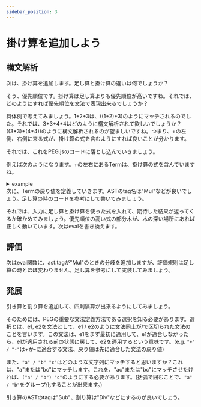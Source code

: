 ```yaml
---
sidebar_position: 3
---
```


# 掛け算を追加しよう

## 構文解析
次は、掛け算を追加します。足し算と掛け算の違いは何でしょうか？

そう、優先順位です。掛け算は足し算よりも優先順位が高いですね。それでは、どのようにすれば優先順位を文法で表現出来るでしょうか？

具体例で考えてみましょう。1+2+3は、((1+2)+3)のようにマッチされるのでした。それでは、3\*3+4\*4はどのように構文解析されて欲しいでしょうか？((3\*3)+(4\*4))のように構文解析されるのが望ましいですね。つまり、+の左側、右側に来る式が、掛け算の式を含むようにすれば良いことが分かります。

それでは、これをPEG.jsのコードに落とし込んでいきましょう。

例えば次のようになります。+の左右にあるTermは、掛け算の式を含んでいますね。
<details>
<summary>example</summary>

```javascript
Expression = Term ("+" Term)*
Term = Factor ("*" Factor)*
```
</details>
次に、Termの戻り値を定義していきます。ASTのtag名は"Mul"などが良いでしょう。足し算の時のコードを参考にして書いてみましょう。

それでは、入力に足し算と掛け算を使った式を入れて、期待した結果が返ってくるか確かめてみましょう。優先順位の高い式の部分木が、木の深い場所にあれば正しく動いています。次はevalを書き換えます。

## 評価
次はeval関数に、ast.tagが"Mul"のときの分岐を追加しますが、評価規則は足し算の時とほぼ変わりません。足し算を参考にして実装してみましょう。

## 発展
引き算と割り算を追加して、四則演算が出来るようにしてみましょう。

そのためには、PEGの重要な文法定義方法である選択を知る必要があります。選択とは、e1, e2を文法として、e1 / e2のように文法同士が/で区切られた文法のことを言います。この文法は、e1をまず最初に適用して、e1が適合しなかったら、e1が適用される前の状態に戻して、e2を適用するという意味です。(e.g. `"+" / "-"`は+か-に適合する文法、戻り値は先に適合した文法の戻り値)

また、`"a" / "b" "c"`はどのような文字列にマッチすると思いますか？これは、"a"または"bc"にマッチします。これを、"ac"または"bc"にマッチさせたければ、`("a" / "b") "c"`のようにする必要があります。(括弧で囲むことで、`"a" / "b"`をグループ化することが出来ます。)

引き算のASTのtagは"Sub"、割り算は"Div"などにするのが良いでしょう。
